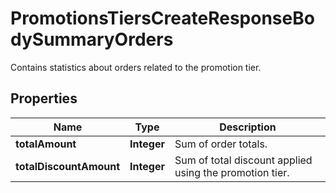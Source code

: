

# PromotionsTiersCreateResponseBodySummaryOrders

Contains statistics about orders related to the promotion tier.

## Properties

| Name | Type | Description |
|------------ | ------------- | ------------- |
|**totalAmount** | **Integer** | Sum of order totals. |
|**totalDiscountAmount** | **Integer** | Sum of total discount applied using the promotion tier. |



